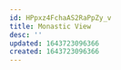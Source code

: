 ```yaml
---
id: HPpxz4FchaAS2RaPpZy_v
title: Monastic View
desc: ''
updated: 1643723096366
created: 1643723096366
---
```


